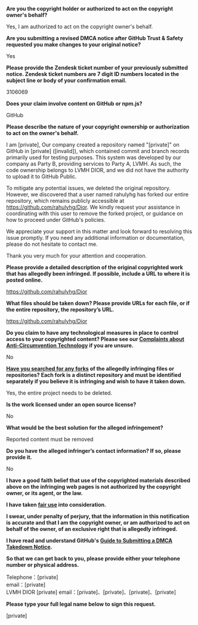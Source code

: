 **Are you the copyright holder or authorized to act on the copyright owner's behalf?**

Yes, I am authorized to act on the copyright owner's behalf.

**Are you submitting a revised DMCA notice after GitHub Trust & Safety requested you make changes to your original notice?**

Yes

**Please provide the Zendesk ticket number of your previously submitted notice. Zendesk ticket numbers are 7 digit ID numbers located in the subject line or body of your confirmation email.**

3106069

**Does your claim involve content on GitHub or npm.js?**

GitHub

**Please describe the nature of your copyright ownership or authorization to act on the owner's behalf.**

I am [private], Our company created a repository named "[private]" on GitHub in [private] ([invalid]), which contained commit and branch records primarily used for testing purposes. This system was developed by our company as Party B, providing services to Party A, LVMH. As such, the code ownership belongs to LVMH DIOR, and we did not have the authority to upload it to GitHub Public.

To mitigate any potential issues, we deleted the original repository. However, we discovered that a user named rahulyhg has forked our entire repository, which remains publicly accessible at https://github.com/rahulyhg/Dior. We kindly request your assistance in coordinating with this user to remove the forked project, or guidance on how to proceed under GitHub's policies.

We appreciate your support in this matter and look forward to resolving this issue promptly. If you need any additional information or documentation, please do not hesitate to contact me.

Thank you very much for your attention and cooperation.

**Please provide a detailed description of the original copyrighted work that has allegedly been infringed. If possible, include a URL to where it is posted online.**

https://github.com/rahulyhg/Dior

**What files should be taken down? Please provide URLs for each file, or if the entire repository, the repository’s URL.**

https://github.com/rahulyhg/Dior

**Do you claim to have any technological measures in place to control access to your copyrighted content? Please see our <a href="https://docs.github.com/articles/guide-to-submitting-a-dmca-takedown-notice#complaints-about-anti-circumvention-technology">Complaints about Anti-Circumvention Technology</a> if you are unsure.**

No

**<a href="https://docs.github.com/articles/dmca-takedown-policy#b-what-about-forks-or-whats-a-fork">Have you searched for any forks</a> of the allegedly infringing files or repositories? Each fork is a distinct repository and must be identified separately if you believe it is infringing and wish to have it taken down.**

Yes, the entire project needs to be deleted.

**Is the work licensed under an open source license?**

No

**What would be the best solution for the alleged infringement?**

Reported content must be removed

**Do you have the alleged infringer’s contact information? If so, please provide it.**

No

**I have a good faith belief that use of the copyrighted materials described above on the infringing web pages is not authorized by the copyright owner, or its agent, or the law.**

**I have taken <a href="https://www.lumendatabase.org/topics/22">fair use</a> into consideration.**

**I swear, under penalty of perjury, that the information in this notification is accurate and that I am the copyright owner, or am authorized to act on behalf of the owner, of an exclusive right that is allegedly infringed.**

**I have read and understand GitHub's <a href="https://docs.github.com/articles/guide-to-submitting-a-dmca-takedown-notice/">Guide to Submitting a DMCA Takedown Notice</a>.**

**So that we can get back to you, please provide either your telephone number or physical address.**

Telephone：[private]  
email：[private]  
LVMH DIOR [private] email：[private]、[private]、[private]、[private]

**Please type your full legal name below to sign this request.**

[private]
